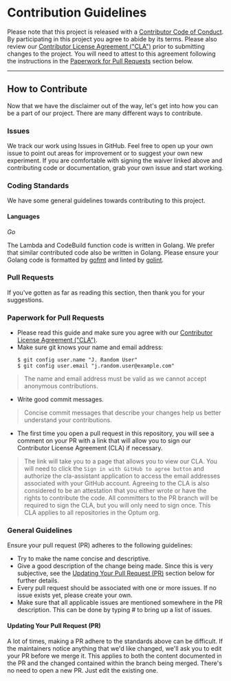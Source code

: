 # Contribution Guidelines

Please note that this project is released with a [Contributor Code of Conduct](CODE_OF_CONDUCT.md). By participating in this project you agree to abide by its terms. Please also review our [Contributor License Agreement ("CLA")](INDIVIDUAL_CONTRIBUTOR_LICENSE.md) prior to submitting changes to the project.  You will need to attest to this agreement following the instructions in the [Paperwork for Pull Requests](#paperwork-for-pull-requests) section below.

---
## How to Contribute

Now that we have the disclaimer out of the way, let's get into how you can be a part of our project. There are many different ways to contribute.

### Issues

We track our work using Issues in GitHub. Feel free to open up your own issue to point out areas for improvement or to suggest your own new experiment. If you are comfortable with signing the waiver linked above and contributing code or documentation, grab your own issue and start working.

### Coding Standards

We have some general guidelines towards contributing to this project.

#### Languages

*Go*

The Lambda and CodeBuild function code is written in Golang.  We prefer that similar contributed code also be written in Golang.  Please ensure your Golang code is formatted by [gofmt](https://golang.org/cmd/gofmt/) and linted by [golint](https://godoc.org/golang.org/x/lint).

### Pull Requests

If you've gotten as far as reading this section, then thank you for your suggestions.

### Paperwork for Pull Requests

* Please read this guide and make sure you agree with our [Contributor License Agreement ("CLA")](INDIVIDUAL_CONTRIBUTOR_LICENSE.md).
* Make sure git knows your name and email address:
   ```
   $ git config user.name "J. Random User"
   $ git config user.email "j.random.user@example.com"
   ```
>The name and email address must be valid as we cannot accept anonymous contributions.
* Write good commit messages.
> Concise commit messages that describe your changes help us better understand your contributions.
* The first time you open a pull request in this repository, you will see a comment on your PR with a link that will allow you to sign our Contributor License Agreement (CLA) if necessary.
> The link will take you to a page that allows you to view our CLA.  You will need to click the `Sign in with GitHub to agree button` and authorize the cla-assistant application to access the email addresses associated with your GitHub account.  Agreeing to the CLA is also considered to be an attestation that you either wrote or have the rights to contribute the code.  All committers to the PR branch will be required to sign the CLA, but you will only need to sign once.  This CLA applies to all repositories in the Optum org.

### General Guidelines

Ensure your pull request (PR) adheres to the following guidelines:

* Try to make the name concise and descriptive.
* Give a good description of the change being made. Since this is very subjective, see the [Updating Your Pull Request (PR)](#updating-your-pull-request-pr) section below for further details.
* Every pull request should be associated with one or more issues. If no issue exists yet, please create your own.
* Make sure that all applicable issues are mentioned somewhere in the PR description. This can be done by typing # to bring up a list of issues.

#### Updating Your Pull Request (PR)

A lot of times, making a PR adhere to the standards above can be difficult. If the maintainers notice anything that we'd like changed, we'll ask you to edit your PR before we merge it. This applies to both the content documented in the PR and the changed contained within the branch being merged. There's no need to open a new PR. Just edit the existing one.

[email]: mailto:opensource@optum.com
